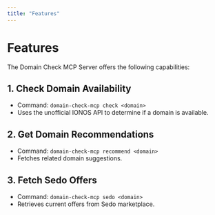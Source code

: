 ```yaml
---
title: "Features"
---
```


# Features

The Domain Check MCP Server offers the following capabilities:

## 1. Check Domain Availability

- Command: `domain-check-mcp check <domain>`
- Uses the unofficial IONOS API to determine if a domain is available.

## 2. Get Domain Recommendations

- Command: `domain-check-mcp recommend <domain>`
- Fetches related domain suggestions.

## 3. Fetch Sedo Offers

- Command: `domain-check-mcp sedo <domain>`
- Retrieves current offers from Sedo marketplace.
